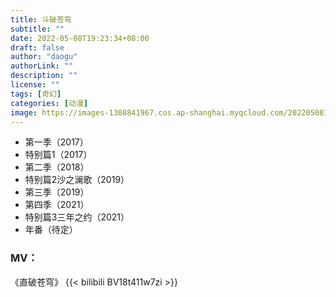 ```yaml
---
title: 斗破苍穹
subtitle: ""
date: 2022-05-08T19:23:34+08:00
draft: false
author: "daogu"
authorLink: ""
description: "" 
license: ""
tags: [奇幻]
categories: [动漫]
image: https://images-1308841967.cos.ap-shanghai.myqcloud.com/202205081926484.webp 
---
```


* 第一季（2017）
* 特别篇1（2017）
* 第二季（2018）
* 特别篇2沙之澜歌（2019）
* 第三季（2019）
* 第四季（2021）
* 特别篇3三年之约（2021）
* 年番（待定）

### MV：

《直破苍穹》
{{< bilibili BV18t411w7zi >}}